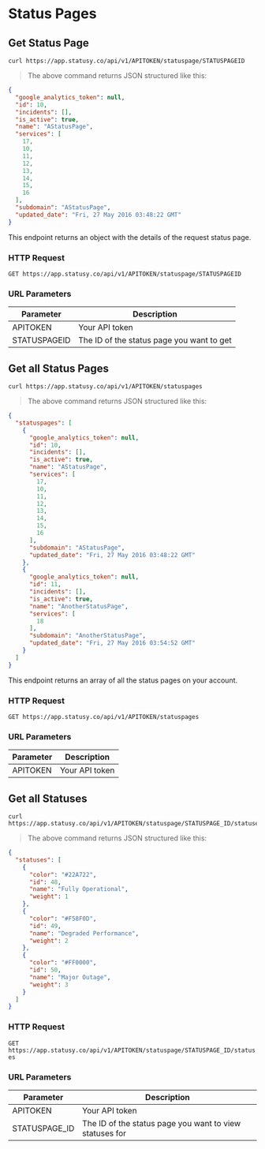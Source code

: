 # Status Pages

## Get Status Page

```
curl https://app.statusy.co/api/v1/APITOKEN/statuspage/STATUSPAGEID
```

> The above command returns JSON structured like this:

```json
{
  "google_analytics_token": null,
  "id": 10,
  "incidents": [],
  "is_active": true,
  "name": "AStatusPage",
  "services": [
    17,
    10,
    11,
    12,
    13,
    14,
    15,
    16
  ],
  "subdomain": "AStatusPage",
  "updated_date": "Fri, 27 May 2016 03:48:22 GMT"
}
```

This endpoint returns an object with the details of the request status page.

### HTTP Request

`GET https://app.statusy.co/api/v1/APITOKEN/statuspage/STATUSPAGEID`

### URL Parameters

Parameter | Description
--------- | -----------
APITOKEN | Your API token
STATUSPAGEID | The ID of the status page you want to get

## Get all Status Pages

```
curl https://app.statusy.co/api/v1/APITOKEN/statuspages
```

> The above command returns JSON structured like this:

```json
{
  "statuspages": [
    {
      "google_analytics_token": null,
      "id": 10,
      "incidents": [],
      "is_active": true,
      "name": "AStatusPage",
      "services": [
        17,
        10,
        11,
        12,
        13,
        14,
        15,
        16
      ],
      "subdomain": "AStatusPage",
      "updated_date": "Fri, 27 May 2016 03:48:22 GMT"
    },
    {
      "google_analytics_token": null,
      "id": 11,
      "incidents": [],
      "is_active": true,
      "name": "AnotherStatusPage",
      "services": [
        18
      ],
      "subdomain": "AnotherStatusPage",
      "updated_date": "Fri, 27 May 2016 03:54:52 GMT"
    }
  ]
}
```

This endpoint returns an array of all the status pages on your account.

### HTTP Request

`GET https://app.statusy.co/api/v1/APITOKEN/statuspages`

### URL Parameters

Parameter | Description
--------- | -----------
APITOKEN | Your API token

## Get all Statuses

```
curl https://app.statusy.co/api/v1/APITOKEN/statuspage/STATUSPAGE_ID/statuses
```

> The above command returns JSON structured like this:

```json
{
  "statuses": [
    {
      "color": "#22A722",
      "id": 48,
      "name": "Fully Operational",
      "weight": 1
    },
    {
      "color": "#F58F0D",
      "id": 49,
      "name": "Degraded Performance",
      "weight": 2
    },
    {
      "color": "#FF0000",
      "id": 50,
      "name": "Major Outage",
      "weight": 3
    }
  ]
}
```

### HTTP Request

`GET https://app.statusy.co/api/v1/APITOKEN/statuspage/STATUSPAGE_ID/statuses`

### URL Parameters

Parameter | Description
--------- | -----------
APITOKEN | Your API token
STATUSPAGE_ID | The ID of the status page you want to view statuses for
